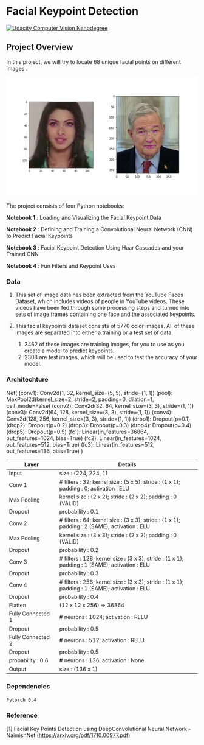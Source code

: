 [//]: # (Image References)

[image1]: ./images/key_pts_example.png "Facial Keypoint Detection" 

# Facial Keypoint Detection

[![Udacity Computer Vision Nanodegree](http://tugan0329.bitbucket.io/imgs/github/cvnd.svg)](https://www.udacity.com/course/computer-vision-nanodegree--nd891)

## Project Overview

In this project, we will try to locate 68 unique facial points on different images .

![Facial Keypoint Detection][image1]

The project consists of four Python notebooks:

__Notebook 1__ : Loading and Visualizing the Facial Keypoint Data

__Notebook 2__ : Defining and Training a Convolutional Neural Network (CNN) to Predict Facial Keypoints

__Notebook 3__ : Facial Keypoint Detection Using Haar Cascades and your Trained CNN

__Notebook 4__ : Fun Filters and Keypoint Uses



### Data

1. This set of image data has been extracted from the YouTube Faces Dataset, which includes videos of people in YouTube videos. These videos have been fed through some processing steps and turned into sets of image frames containing one face and the associated keypoints.

1. This facial keypoints dataset consists of 5770 color images. All of these images are separated into either a training or a test set of data.

    1. 3462 of these images are training images, for you to use as you create a model to predict keypoints.
    1. 2308 are test images, which will be used to test the accuracy of your model.
    
### Architechture

Net(
  (conv1): Conv2d(1, 32, kernel_size=(5, 5), stride=(1, 1))
  (pool): MaxPool2d(kernel_size=2, stride=2, padding=0, dilation=1, ceil_mode=False)
  (conv2): Conv2d(32, 64, kernel_size=(3, 3), stride=(1, 1))
  (conv3): Conv2d(64, 128, kernel_size=(3, 3), stride=(1, 1))
  (conv4): Conv2d(128, 256, kernel_size=(3, 3), stride=(1, 1))
  (drop1): Dropout(p=0.1)
  (drop2): Dropout(p=0.2)
  (drop3): Dropout(p=0.3)
  (drop4): Dropout(p=0.4)
  (drop5): Dropout(p=0.5)
  (fc1): Linear(in_features=36864, out_features=1024, bias=True)
  (fc2): Linear(in_features=1024, out_features=512, bias=True)
  (fc3): Linear(in_features=512, out_features=136, bias=True)
)

| Layer               	| Details                                                                                          	|
|---------------------	|--------------------------------------------------------------------------------------------------	|
| Input               	| size : (224, 224, 1)                                                                             	|
| Conv 1              	| # filters : 32;  kernel size : (5 x 5);  stride : (1 x 1);  <br>padding : 0;   activation : ELU          	|
| Max Pooling         	| kernel size : (2 x 2);  stride : (2 x 2);  padding : 0 (VALID)                                     	|
| Dropout             	| probability : 0.1                                                                               	|
| Conv 2              	| # filters : 64;  kernel size : (3 x 3);  stride : (1 x 1);  <br>padding : 2 (SAME);   activation : ELU 	|                                                                              	|
| Max Pooling         	| kernel size : (3 x 3);  stride : (2 x 2);  padding : 0 (VALID)                                     	|
| Dropout             	| probability : 0.2                                                                               	|
| Conv 3              	| # filters : 128;  kernel size : (3 x 3); stride : (1 x 1); <br>padding : 1 (SAME); activation : ELU   	|                                                                                	|
| Dropout             	| probability : 0.3                                                                               	|
| Conv 4              	| # filters : 256;  kernel size : (3 x 3);  stride : (1 x 1);  <br>padding : 1 (SAME);   activation : ELU  	|                                                                                	|
| Dropout             	| probability : 0.4                |                                                                                                                                  
| Flatten             | (12 x 12 x 256) => 36864               |
| Fully Connected 1   | # neurons : 1024; activation : RELU   |
| Dropout             | probability : 0.5                   |
| Fully Connected 2   | # neurons : 512; activation : RELU   |
| Dropout             | probability : 0.5                   |
| probability : 0.6   | # neurons : 136; activation : None |
| Output              | size : (136 x 1)                    |

### Dependencies
`Pytorch 0.4`

### Reference
[1] Facial Key Points Detection using DeepConvolutional Neural Network - NaimishNet (https://arxiv.org/pdf/1710.00977.pdf)
